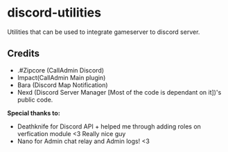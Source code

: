 # discord-utilities
Utilities that can be used to integrate gameserver to discord server.

## Credits
* .#Zipcore (CallAdmin Discord)
* Impact(CallAdmin Main plugin)
* Bara (Discord Map Notification)
* Nexd (Discord Server Manager [Most of the code is dependant on it])'s public code.

**Special thanks to:**
* Deathknife for Discord API + helped me through adding roles on verfication module <3 Really nice guy
* Nano for Admin chat relay and Admin logs! <3
